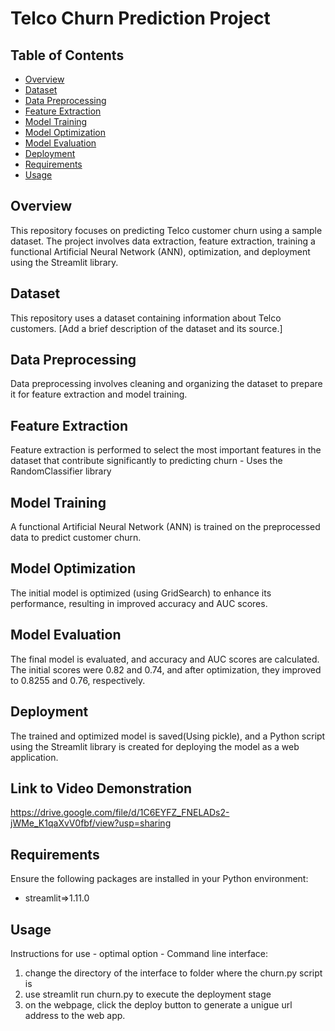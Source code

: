 # Telco Churn Prediction Project
## Table of Contents
- [Overview](#overview)
- [Dataset](#dataset)
- [Data Preprocessing](#data-preprocessing)
- [Feature Extraction](#feature-extraction)
- [Model Training](#model-training)
- [Model Optimization](#model-optimization)
- [Model Evaluation](#model-evaluation)
- [Deployment](#deployment)
- [Requirements](#requirements)
- [Usage](#usage)



## Overview
This repository focuses on predicting Telco customer churn using a sample dataset. The project involves data extraction, feature extraction, training a functional Artificial Neural Network (ANN), optimization, and deployment using the Streamlit library.

## Dataset
This repository uses a dataset containing information about Telco customers. [Add a brief description of the dataset and its source.]

## Data Preprocessing
Data preprocessing involves cleaning and organizing the dataset to prepare it for feature extraction and model training.

## Feature Extraction
Feature extraction is performed to select the most important features in the dataset that contribute significantly to predicting churn - Uses the RandomClassifier library

## Model Training
A functional Artificial Neural Network (ANN) is trained on the preprocessed data to predict customer churn.

## Model Optimization
The initial model is optimized (using GridSearch) to enhance its performance, resulting in improved accuracy and AUC scores.

## Model Evaluation
The final model is evaluated, and accuracy and AUC scores are calculated. The initial scores were 0.82 and 0.74, and after optimization, they improved to 0.8255 and 0.76, respectively.

## Deployment
The trained and optimized model is saved(Using pickle), and a Python script using the Streamlit library is created for deploying the model as a web application.

## Link to Video Demonstration
https://drive.google.com/file/d/1C6EYFZ_FNELADs2-jWMe_K1qaXvV0fbf/view?usp=sharing

## Requirements
Ensure the following packages are installed in your Python environment:

- streamlit=>1.11.0

## Usage
Instructions for use - optimal option - Command line interface:

1. change the directory of the interface to folder where the churn.py script is 
2. use streamlit run churn.py to execute the deployment stage
3. on the webpage, click the deploy button to generate a unigue url address to the web app.






